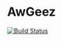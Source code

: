 # AwGeez

[![Build Status](https://app.bitrise.io/app/7749c1e6-0b95-4500-b231-b16fff7b16c3/status.svg?token=QaprL5kGjUZjwGuyUfLrTw&branch=main)](https://app.bitrise.io/app/7749c1e6-0b95-4500-b231-b16fff7b16c3)
